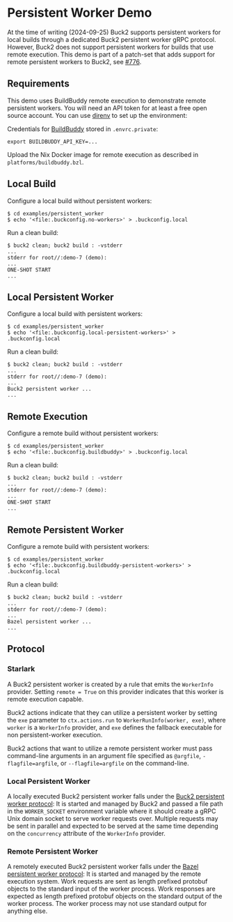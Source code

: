 # Persistent Worker Demo

At the time of writing (2024-09-25) Buck2 supports persistent workers
for local builds through a dedicated Buck2 persistent worker gRPC
protocol. However, Buck2 does not support persistent workers for builds
that use remote execution. This demo is part of a patch-set that adds
support for remote persistent workers to Buck2, see [#776].

[#776]: https://github.com/facebook/buck2/issues/776

## Requirements

This demo uses BuildBuddy remote execution to demonstrate remote
persistent workers. You will need an API token for at least a free open
source account. You can use [direnv] to set up the environment:

Credentials for [BuildBuddy] stored in `.envrc.private`:
```
export BUILDBUDDY_API_KEY=...
```

Upload the Nix Docker image for remote execution as described in
`platforms/buildbuddy.bzl`.

[direnv]: https://direnv.net/
[BuildBuddy]: https://www.buildbuddy.io/

## Local Build

Configure a local build without persistent workers:
```
$ cd examples/persistent_worker
$ echo '<file:.buckconfig.no-workers>' > .buckconfig.local
```

Run a clean build:
```
$ buck2 clean; buck2 build : -vstderr
...
stderr for root//:demo-7 (demo):
...
ONE-SHOT START
...
```

## Local Persistent Worker

Configure a local build with persistent workers:
```
$ cd examples/persistent_worker
$ echo '<file:.buckconfig.local-persistent-workers>' > .buckconfig.local
```

Run a clean build:
```
$ buck2 clean; buck2 build : -vstderr
...
stderr for root//:demo-7 (demo):
...
Buck2 persistent worker ...
...
```

## Remote Execution

Configure a remote build without persistent workers:
```
$ cd examples/persistent_worker
$ echo '<file:.buckconfig.buildbuddy>' > .buckconfig.local
```

Run a clean build:
```
$ buck2 clean; buck2 build : -vstderr
...
stderr for root//:demo-7 (demo):
...
ONE-SHOT START
...
```

## Remote Persistent Worker

Configure a remote build with persistent workers:
```
$ cd examples/persistent_worker
$ echo '<file:.buckconfig.buildbuddy-persistent-workers>' > .buckconfig.local
```

Run a clean build:
```
$ buck2 clean; buck2 build : -vstderr
...
stderr for root//:demo-7 (demo):
...
Bazel persistent worker ...
...
```

## Protocol

### Starlark

A Buck2 persistent worker is created by a rule that emits the
`WorkerInfo` provider. Setting `remote = True` on this provider
indicates that this worker is remote execution capable.

Buck2 actions indicate that they can utilize a persistent worker by
setting the `exe` parameter to `ctx.actions.run` to
`WorkerRunInfo(worker, exe)`, where `worker` is a `WorkerInfo` provider,
and `exe` defines the fallback executable for non persistent-worker
execution.

Buck2 actions that want to utilize a remote persistent worker must pass
command-line arguments in an argument file specified as `@argfile`,
`-flagfile=argfile`, or `--flagfile=argfile` on the command-line.

### Local Persistent Worker

A locally executed Buck2 persistent worker falls under the [Buck2
persistent worker protocol](./proto/buck2/worker.proto): It is started
and managed by Buck2 and passed a file path in the `WORKER_SOCKET`
environment variable where it should create a gRPC Unix domain socket to
serve worker requests over. Multiple requests may be sent in parallel
and expected to be served at the same time depending on the
`concurrency` attribute of the `WorkerInfo` provider.

### Remote Persistent Worker

A remotely executed Buck2 persistent worker falls under the [Bazel
persistent worker protocol](./proto/bazel/worker_protocol.proto): It is
started and managed by the remote execution system. Work requests are
sent as length prefixed protobuf objects to the standard input of the
worker process. Work responses are expected as length prefixed protobuf
objects on the standard output of the worker process. The worker process
may not use standard output for anything else.
